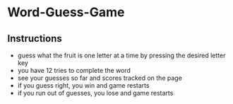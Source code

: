 # Word-Guess-Game

## Instructions

- guess what the fruit is one letter at a time by pressing the desired letter key
- you have 12 tries to complete the word
- see your guesses so far and scores tracked on the page
- if you guess right, you win and game restarts
- if you run out of guesses, you lose and game restarts
